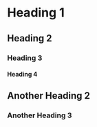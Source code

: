 # Heading 1

## Heading 2

### Heading 3

#### Heading 4

## Another Heading 2

### Another Heading 3